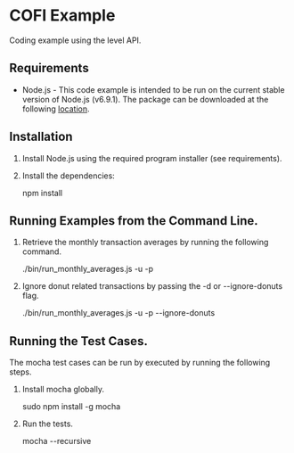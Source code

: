 # COFI Example

Coding example using the level API.

## Requirements

- Node.js - This code example is intended to be run on the current stable version of
Node.js (v6.9.1).  The package can be downloaded at the following [location](https://nodejs.org/en/download/).

## Installation

1. Install Node.js using the required program installer (see requirements).
1. Install the dependencies:

    npm install

## Running Examples from the Command Line.

1. Retrieve the monthly transaction averages by running the following command.

    ./bin/run_monthly_averages.js -u <email-address> -p <password>

2. Ignore donut related transactions by passing the -d or --ignore-donuts flag.

    ./bin/run_monthly_averages.js -u <email-address> -p <password> --ignore-donuts

## Running the Test Cases.

The mocha test cases can be run by executed by running the following steps.

1. Install mocha globally.

    sudo npm install -g mocha

1. Run the tests.

   mocha --recursive

